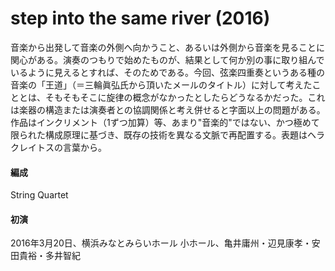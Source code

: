 # step into the same river (2016)

音楽から出発して音楽の外側へ向かうこと、あるいは外側から音楽を見ることに関心がある。演奏のつもりで始めたものが、結果として何か別の事に取り組んでいるように見えるとすれば、そのためである。今回、弦楽四重奏というある種の音楽の「王道」（＝三輪眞弘氏から頂いたメールのタイトル）に対して考えたこととは、そもそもそこに旋律の概念がなかったとしたらどうなるかだった。これは楽器の構造または演奏者との協調関係と考え併せると字面以上の問題がある。作品はインクリメント（1ずつ加算）等、あまり"音楽的"ではない、かつ極めて限られた構成原理に基づき、既存の技術を異なる文脈で再配置する。表題はヘラクレイトスの言葉から。

#### 編成
String Quartet
#### 初演
2016年3月20日、横浜みなとみらいホール 小ホール、亀井庸州・辺見康孝・安田貴裕・多井智紀
